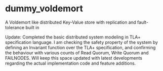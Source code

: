 # dummy_voldemort
A Voldemort like distributed Key-Value store with replication and fault-tolerance built in

<p1>Update: Completed the basic distributed system modeling in TLA+ specification language. I am checking the safety property of the system by defining an Invariant function over the TLA+ specification, and confirming the behaviour with various counts of Read Quorum, Write Quorum and FAILNODES.</p1>
<p2>Will keep this space updated with latest developments regarding the actual implementation code and feature additions.</p1>
